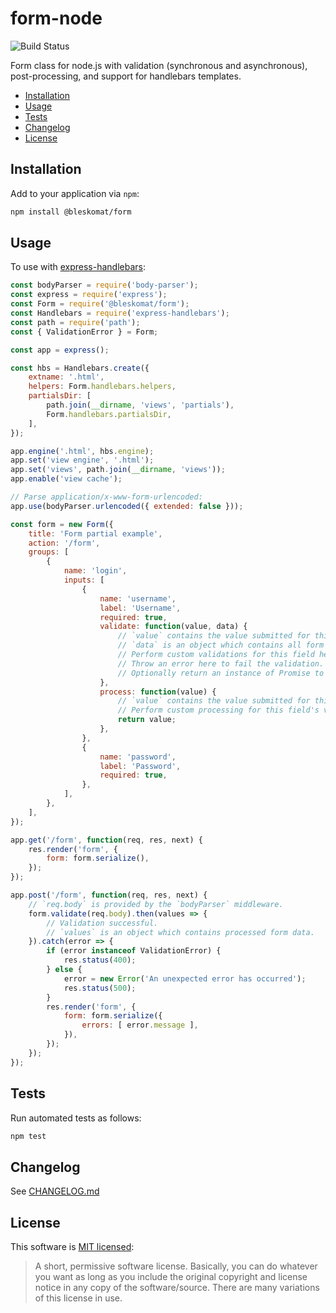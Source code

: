 # form-node

![Build Status](https://github.com/samotari/form-node/actions/workflows/tests.yml/badge.svg)

Form class for node.js with validation (synchronous and asynchronous), post-processing, and support for handlebars templates.

* [Installation](#installation)
* [Usage](#usage)
* [Tests](#tests)
* [Changelog](#changelog)
* [License](#license)


## Installation

Add to your application via `npm`:
```bash
npm install @bleskomat/form
```


## Usage

To use with [express-handlebars](https://www.npmjs.com/package/express-handlebars):
```js
const bodyParser = require('body-parser');
const express = require('express');
const Form = require('@bleskomat/form');
const Handlebars = require('express-handlebars');
const path = require('path');
const { ValidationError } = Form;

const app = express();

const hbs = Handlebars.create({
	extname: '.html',
	helpers: Form.handlebars.helpers,
	partialsDir: [
		path.join(__dirname, 'views', 'partials'),
		Form.handlebars.partialsDir,
	],
});

app.engine('.html', hbs.engine);
app.set('view engine', '.html');
app.set('views', path.join(__dirname, 'views'));
app.enable('view cache');

// Parse application/x-www-form-urlencoded:
app.use(bodyParser.urlencoded({ extended: false }));

const form = new Form({
	title: 'Form partial example',
	action: '/form',
	groups: [
		{
			name: 'login',
			inputs: [
				{
					name: 'username',
					label: 'Username',
					required: true,
					validate: function(value, data) {
						// `value` contains the value submitted for this field.
						// `data` is an object which contains all form data.
						// Perform custom validations for this field here.
						// Throw an error here to fail the validation.
						// Optionally return an instance of Promise to perform asynchronous validation.
					},
					process: function(value) {
						// `value` contains the value submitted for this field.
						// Perform custom processing for this field's value.
						return value;
					},
				},
				{
					name: 'password',
					label: 'Password',
					required: true,
				},
			],
		},
	],
});

app.get('/form', function(req, res, next) {
	res.render('form', {
		form: form.serialize(),
	});
});

app.post('/form', function(req, res, next) {
	// `req.body` is provided by the `bodyParser` middleware.
	form.validate(req.body).then(values => {
		// Validation successful.
		// `values` is an object which contains processed form data.
	}).catch(error => {
		if (error instanceof ValidationError) {
			res.status(400);
		} else {
			error = new Error('An unexpected error has occurred');
			res.status(500);
		}
		res.render('form', {
			form: form.serialize({
				errors: [ error.message ],
			}),
		});
	});
});
```


## Tests

Run automated tests as follows:
```bash
npm test
```


## Changelog

See [CHANGELOG.md](https://github.com/samotari/form-node/blob/master/CHANGELOG.md)


## License

This software is [MIT licensed](https://tldrlegal.com/license/mit-license):
> A short, permissive software license. Basically, you can do whatever you want as long as you include the original copyright and license notice in any copy of the software/source.  There are many variations of this license in use.
